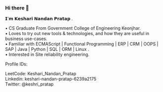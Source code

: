 ### Hi there 👋
𝗜'𝗺 𝗞𝗲𝘀𝗵𝗮𝗿𝗶 𝗡𝗮𝗻𝗱𝗮𝗻 𝗣𝗿𝗮𝘁𝗮𝗽 . 

• CS Graduate From Government College of Engineering Keonjhar.<br>
• Loves to try out new tools & technologies, and how they are useful in business use-cases. <br>
• Familiar with ECMAScript | Functional Programming | ERP | CRM | OOPS | SAP | Java | Python | SQL | ORM | Linux . <br>
• Interested in Site reliability engineering. <br>

Profile IDs:

LeetCode: Keshari_Nandan_Pratap <br>
Linkedin: keshari-nandan-pratap-6239a2175 <br>
Twitter:  @keshri_pratap <br>

<!--
**KESHARINANDANPRATAP/KESHARINANDANPRATAP** is a ✨ _special_ ✨ repository because its `README.md` (this file) appears on your GitHub profile.
Here are some ideas to get you started:

- 🔭 I’m currently working on ...
- 🌱 I’m currently learning ...
- 👯 I’m looking to collaborate on ...
- 🤔 I’m looking for help with ...
- 💬 Ask me about ...
- 📫 How to reach me: ...
- 😄 Pronouns: ...
- ⚡ Fun fact: ...
-->
